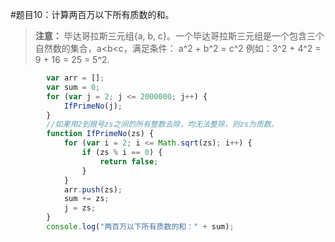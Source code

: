 #题目10：计算两百万以下所有质数的和。
>**注意：** 毕达哥拉斯三元组{a, b, c}。一个毕达哥拉斯三元组是一个包含三个自然数的集合，a<b<c，满足条件：
a^2 + b^2 = c^2 例如：3^2 + 4^2 = 9 + 16 = 25 = 5^2.
```javascript
        var arr = [];
        var sum = 0;
        for (var j = 2; j <= 2000000; j++) {
            IfPrimeNo(j);
        }
        //如果用2到根号zs之间的所有整数去除，均无法整除，则zs为质数。
        function IfPrimeNo(zs) {
            for (var i = 2; i <= Math.sqrt(zs); i++) {
                if (zs % i == 0) {
                    return false;
                }
            }
            arr.push(zs);
            sum += zs;
            j = zs;
        }
        console.log("两百万以下所有质数的和：" + sum);
```
